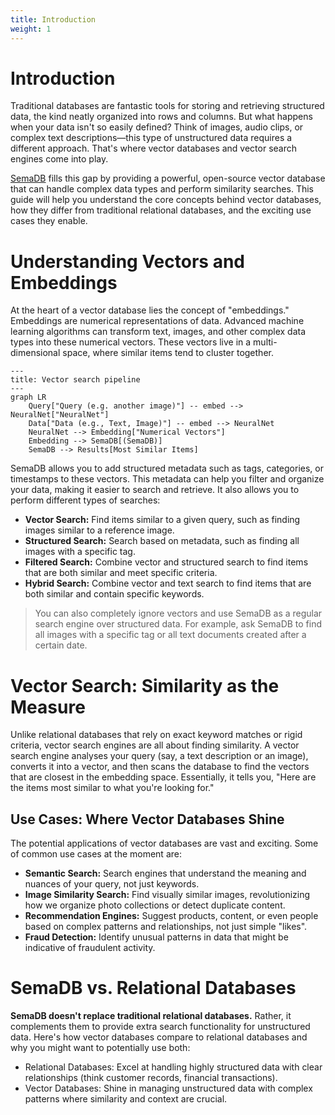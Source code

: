 ```yaml
---
title: Introduction
weight: 1
---
```


# Introduction

Traditional databases are fantastic tools for storing and retrieving structured data, the kind neatly organized into rows and columns. But what happens when your data isn't so easily defined? Think of images, audio clips, or complex text descriptions—this type of unstructured data requires a different approach. That's where vector databases and vector search engines come into play.

[SemaDB](https://semadb.com) fills this gap by providing a powerful, open-source vector database that can handle complex data types and perform similarity searches. This guide will help you understand the core concepts behind vector databases, how they differ from traditional relational databases, and the exciting use cases they enable.

# Understanding Vectors and Embeddings

At the heart of a vector database lies the concept of "embeddings." Embeddings are numerical representations of data. Advanced machine learning algorithms can transform text, images, and other complex data types into these numerical vectors. These vectors live in a multi-dimensional space, where similar items tend to cluster together.

```mermaid
---
title: Vector search pipeline
---
graph LR
    Query["Query (e.g. another image)"] -- embed --> NeuralNet["NeuralNet"]
    Data["Data (e.g., Text, Image)"] -- embed --> NeuralNet
    NeuralNet --> Embedding["Numerical Vectors"]
    Embedding --> SemaDB[(SemaDB)]
    SemaDB --> Results[Most Similar Items]
```

SemaDB allows you to add structured metadata such as tags, categories, or timestamps to these vectors. This metadata can help you filter and organize your data, making it easier to search and retrieve. It also allows you to perform different types of searches:

- **Vector Search:** Find items similar to a given query, such as finding images similar to a reference image.
- **Structured Search:** Search based on metadata, such as finding all images with a specific tag.
- **Filtered Search:** Combine vector and structured search to find items that are both similar and meet specific criteria.
- **Hybrid Search:** Combine vector and text search to find items that are both similar and contain specific keywords.

> You can also completely ignore vectors and use SemaDB as a regular search engine over structured data. For example, ask SemaDB to find all images with a specific tag or all text documents created after a certain date.

# Vector Search: Similarity as the Measure

Unlike relational databases that rely on exact keyword matches or rigid criteria, vector search engines are all about finding similarity. A vector search engine analyses your query (say, a text description or an image),  converts it into a vector, and then scans the database to find the vectors that are closest in the embedding space. Essentially, it tells you, "Here are the items most similar to what you're looking for."

## Use Cases: Where Vector Databases Shine

The potential applications of vector databases are vast and exciting. Some of common use cases at the moment are:

- **Semantic Search:** Search engines that understand the meaning and nuances of your query, not just keywords.
- **Image Similarity Search:** Find visually similar images, revolutionizing how we organize photo collections or detect duplicate content.
- **Recommendation Engines:** Suggest products, content, or even people based on complex patterns and relationships, not just simple "likes".
- **Fraud Detection:** Identify unusual patterns in data that might be indicative of fraudulent activity.

# SemaDB vs. Relational Databases

**SemaDB doesn't replace traditional relational databases.** Rather, it complements them to provide extra search functionality for unstructured data. Here's how vector databases compare to relational databases and why you might want to potentially use both:

- Relational Databases: Excel at handling highly structured data with clear relationships (think customer records, financial transactions).
- Vector Databases: Shine in managing unstructured data with complex patterns where similarity and context are crucial.